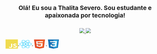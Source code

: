### <div align="center"><h3>Olá! Eu sou a Thalita Severo. Sou estudante e apaixonada por tecnologia!</h3>
  
  ##
  
<div align="center">
  <a href="https://github.com/thalitasevero">
  <img height="180em" src="https://github-readme-stats.vercel.app/api?username=thalitasevero&show_icons=true&theme=dracula&include_all_commits=true&count_private=true"/>
  <img height="180em" src="https://github-readme-stats.vercel.app/api/top-langs/?username=thalitasevero&layout=compact&langs_count=7&theme=dracula"/>
</div>
  
  <div style="display: inline_block"><br>
  <img align="center" alt="Thalita-Js" height="30" width="40" src="https://raw.githubusercontent.com/devicons/devicon/master/icons/javascript/javascript-plain.svg">
  <img align="center" alt="Thalita-React" height="30" width="40" src="https://raw.githubusercontent.com/devicons/devicon/master/icons/react/react-original.svg">
  <img align="center" alt="Thalita-HTML" height="30" width="40" src="https://raw.githubusercontent.com/devicons/devicon/master/icons/html5/html5-original.svg">
  <img align="center" alt="Thalita-CSS" height="30" width="40" src="https://raw.githubusercontent.com/devicons/devicon/master/icons/css3/css3-original.svg">
</div>
  
##

  

